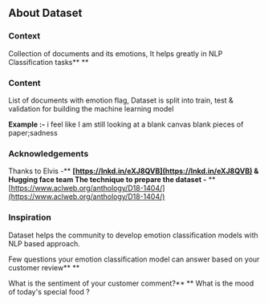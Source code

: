 ## About Dataset

### Context

Collection of documents and its emotions, It helps greatly in NLP Classification tasks** **

### Content

List of documents with emotion flag, Dataset is split into train, test & validation for building the machine learning model

**Example :-**
i feel like I am still looking at a blank canvas blank pieces of paper;sadness

### Acknowledgements

Thanks to Elvis -** **[https://lnkd.in/eXJ8QVB](https://lnkd.in/eXJ8QVB) & Hugging face team
The technique to prepare the dataset -** ** [https://www.aclweb.org/anthology/D18-1404/](https://www.aclweb.org/anthology/D18-1404/)

### Inspiration

Dataset helps the community to develop emotion classification models with NLP based approach.

Few questions your emotion classification model can answer based on your customer review** **

What is the sentiment of your customer comment?** **
What is the mood of today's special food ?
